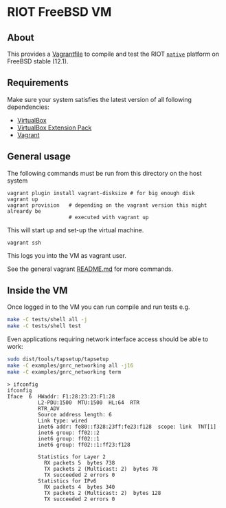 # RIOT FreeBSD VM

## About
This provides a [Vagrantfile] to compile and test the RIOT [`native`][native]
platform on FreeBSD stable (12.1).

## Requirements
Make sure your system satisfies the latest version of all following dependencies:
* [VirtualBox](https://www.virtualbox.org/wiki/Downloads)
* [VirtualBox Extension Pack](https://www.virtualbox.org/wiki/Downloads)
* [Vagrant](https://www.vagrantup.com/downloads.html)

## General usage
The following commands must be run from this directory on the host system

```
vagrant plugin install vagrant-disksize # for big enough disk
vagrant up
vagrant provision   # depending on the vagrant version this might alreardy be
                    # executed with vagrant up
```
This will start up and set-up the virtual machine.
```
vagrant ssh
```
This logs you into the VM as vagrant user.

See the general vagrant [README.md](../README.md) for more commands.

## Inside the VM
Once logged in to the VM you can run compile and run tests e.g.

```sh
make -C tests/shell all -j
make -C tests/shell test
```

Even applications requiring network interface access should be able to work:

```sh
sudo dist/tools/tapsetup/tapsetup
make -C examples/gnrc_networking all -j16
make -C examples/gnrc_networking term
```

```
> ifconfig
ifconfig
Iface  6  HWaddr: F1:28:23:23:F1:28
          L2-PDU:1500  MTU:1500  HL:64  RTR
          RTR_ADV
          Source address length: 6
          Link type: wired
          inet6 addr: fe80::f328:23ff:fe23:f128  scope: link  TNT[1]
          inet6 group: ff02::2
          inet6 group: ff02::1
          inet6 group: ff02::1:ff23:f128

          Statistics for Layer 2
            RX packets 5  bytes 738
            TX packets 2 (Multicast: 2)  bytes 78
            TX succeeded 2 errors 0
          Statistics for IPv6
            RX packets 4  bytes 340
            TX packets 2 (Multicast: 2)  bytes 128
            TX succeeded 2 errors 0
```

[Vagrantfile]: ./Vagrantfile
[native]: https://doc.riot-os.org/group__boards__native.html
